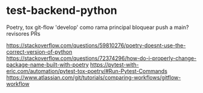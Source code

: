 # test-backend-python

Poetry, tox
git-flow
'develop' como rama principal
bloquear push a main?
revisores PRs

https://stackoverflow.com/questions/59810276/poetry-doesnt-use-the-correct-version-of-python
https://stackoverflow.com/questions/72374296/how-do-i-properly-change-package-name-built-with-poetry
https://pytest-with-eric.com/automation/pytest-tox-poetry/#Run-Pytest-Commands
https://www.atlassian.com/git/tutorials/comparing-workflows/gitflow-workflow
